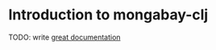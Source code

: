 # Introduction to mongabay-clj

TODO: write [great documentation](http://jacobian.org/writing/great-documentation/what-to-write/)
